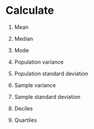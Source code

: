 # Calculate

1. Mean
2. Median
3. Mode

4. Population variance 
5. Population standard deviation

6. Sample variance
7. Sample standard deviation

8. Deciles
9. Quartiles
